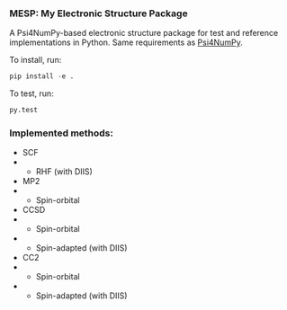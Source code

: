### MESP: My Electronic Structure Package
A Psi4NumPy-based electronic structure package for test and reference implementations in Python.
Same requirements as [Psi4NumPy](https://github.com/psi4/psi4numpy). 

To install, run:
```python
pip install -e .
```

To test, run:
```python
py.test
```

### Implemented methods:
* SCF
* * RHF (with DIIS)
* MP2
* * Spin-orbital
* CCSD
* * Spin-orbital
* * Spin-adapted (with DIIS)
* CC2
* * Spin-orbital
* * Spin-adapted (with DIIS)
